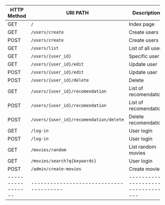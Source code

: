 | HTTP Method       | URI PATH                                | Description                       | JSON |
| ----------------- | --------------------------------------- | --------------------------------- | ---- |
| GET               | `/`                                     | Index page                        |      |
| GET               | `/users/create`                         | Create users                      |      |
| POST              | `/users/create`                         | Create users                      |      |
| GET               | `/users/list`                           | List of all users                 |      |
| GET               | `/users/{user_id}`                      | Specific user                     |      |
| GET               | `/users/{user_id}/edit`                 | Update user                       |      |
| POST              | `/users/{user_id}/edit`                 | Update user                       |      |
| POST              | `/users/{user_id}/delete`               | Delete                            |      |
| GET               | `/users/{user_id}/recomendation`        | List of recomendation             |      |
| POST              | `/users/{user_id}/recomendation`        | List of recomendation             |      |
| POST              | `/users/{user_id}/recomendation/delete` | Delete recomendation              |      |
| GET               | `/log-in`                               | User login                        |      |
| POST              | `/log-in`                               | User login                        |      |
| GET               | `/movies/random`                        | List random movies                | Yes  |
| GET               | `/movies/search?q{keywords}`            | User login                        | Yes  |
| POST              | `/admin/create-movies`                  | Create movies                     |      |
| ----------------- | --------------------------------------- | --------------------------------- | ---- |

